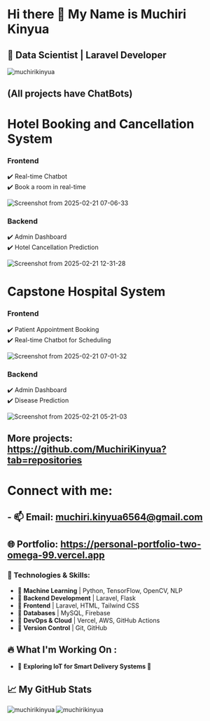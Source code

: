 # Hi there 👋 My Name is Muchiri Kinyua </br> 
## 🚀 Data Scientist | Laravel Developer 

<p align="left"> <img src="https://komarev.com/ghpvc/?username=muchirikinyua&label=Profile%20views&color=0e75b6&style=flat" alt="muchirikinyua" /> </p>

## (All projects have ChatBots)

# Hotel Booking and Cancellation System

### Frontend

✔️ Real-time Chatbot </br>
✔️ Book a room in real-time 

![Screenshot from 2025-02-21 07-06-33](https://github.com/user-attachments/assets/30f22629-e968-45b2-af33-2a0c26a44e70)

### Backend

✔️ Admin Dashboard </br>
✔️ Hotel Cancellation Prediction

![Screenshot from 2025-02-21 12-31-28](https://github.com/user-attachments/assets/0f5c826d-1b76-4afd-91f7-934c4c377c1e)

# Capstone Hospital System

### Frontend

✔️ Patient Appointment Booking </br>
✔️ Real-time Chatbot for Scheduling  

![Screenshot from 2025-02-21 07-01-32](https://github.com/user-attachments/assets/25cc8748-f59d-421c-b5a1-0126d38ad3ab)

### Backend

✔️ Admin Dashboard </br>
✔️ Disease Prediction

![Screenshot from 2025-02-21 05-21-03](https://github.com/user-attachments/assets/590ddcc4-bb47-4e95-9e82-a358488e6ed3)

## More projects: https://github.com/MuchiriKinyua?tab=repositories

# Connect with me:
## - 📫 **Email:** [muchiri.kinyua6564@gmail.com](mailto:muchiri.kinyua6564@gmail.com)  
## 🌐 **Portfolio:** https://personal-portfolio-two-omega-99.vercel.app

### 🚀 Technologies & Skills:
- 🔹 **Machine Learning** | Python, TensorFlow, OpenCV, NLP
- 🔹 **Backend Development** | Laravel, Flask
- 🔹 **Frontend** | Laravel, HTML, Tailwind CSS  
- 🔹 **Databases** | MySQL, Firebase  
- 🔹 **DevOps & Cloud** | Vercel, AWS, GitHub Actions  
- 🔹 **Version Control** | Git, GitHub

## 🔥 What I'm Working On :
- 🎯 **Exploring IoT for Smart Delivery Systems 🚚**

## 📈 My GitHub Stats  

<p><img align="left" src="https://github-readme-stats.vercel.app/api/top-langs?username=muchirikinyua&show_icons=true&locale=en&layout=compact" alt="muchirikinyua" /></p>

<p><img align="center" src="https://github-readme-streak-stats.herokuapp.com/?user=muchirikinyua&" alt="muchirikinyua" /></p>
